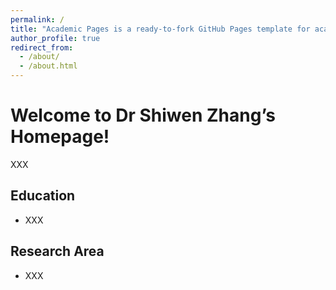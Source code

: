 ```yaml
---
permalink: /
title: "Academic Pages is a ready-to-fork GitHub Pages template for academic personal websites"
author_profile: true
redirect_from: 
  - /about/
  - /about.html
---
```


# Welcome to Dr Shiwen Zhang’s Homepage!

XXX

## **Education**

- XXX

## **Research Area**

- XXX

